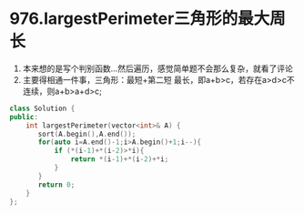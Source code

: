 # 976.largestPerimeter三角形的最大周长
1. 本来想的是写个判别函数...然后遍历，感觉简单题不会那么复杂，就看了评论
2. 主要得相通一件事，三角形：最短+第二短 最长，即a+b>c，若存在a>d>c不连续，则a+b>a+d>c;
```c++
class Solution {
public:
    int largestPerimeter(vector<int>& A) {
       sort(A.begin(),A.end());
       for(auto i=A.end()-1;i>A.begin()+1;i--){
           if (*(i-1)+*(i-2)>*i){
               return *(i-1)+*(i-2)+*i;
           }
       } 
       return 0;
    }
};
```
